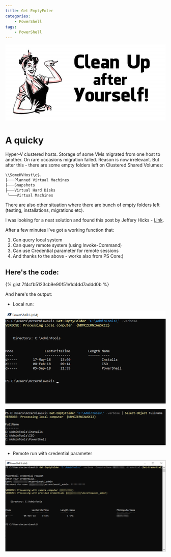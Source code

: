 ```yaml
---
title: Get-EmptyFoler
categories:
    - PowerShell
tags:
    - PowerShell
---
```


![cleanup](/assets/images/posts/get-empty-folder/picture1.jpg)

# A quicky 

Hyper-V clustered hosts. Storage of some VMs migrated from one host to another. On rare occasions migration failed. Reason is now irrelevant. But after this - there are some empty folders left on Clustered Shared Volumes:

```
\\SomeHVHost\c$.
├───Planned Virtual Machines
├───Snapshots
├───Virtual Hard Disks
 └───Virtual Machines
```

There are also other situation where there are bunch of empty folders left (testing, installations, migrations etc).

I was looking for a neat solution and found this post by Jeffery Hicks - [Link](https://www.petri.com/powershell-problem-solver-delete-empty-folders).

After a few minutes I've got a working function that:
1. Can query local system
2. Can query remote system (using Invoke-Command)
3. Can use Credential parameter for remote sessions
4. And thanks to the above - works also from PS Core:)

## Here's the code:

{% gist 7f4cfb5123cb9e90f51e1d4dd7addd0b %}

And here's the output:
- Local run:

![local run](/assets/images/posts/get-empty-folder/picture2.png)

![local run](/assets/images/posts/get-empty-folder/picture3.png)

- Remote run with credential parameter

![remote run](/assets/images/posts/get-empty-folder/picture4.png)

	
	
	
	
	
